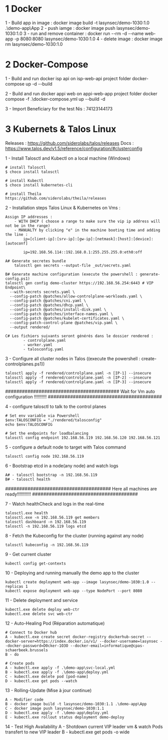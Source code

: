 # 1 Docker

1 - Build app in image :
    docker image build -t lasynsec/demo-1030:1.0 .\demo-app\App
2 - push iamge :
    docker image push lasynsec/demo-1030:1.0
3 - run and remove container :
    docker run --rm -d --name web-app -p 8080:8080 lasynsec/demo-1030:1.0
4 - delete image :
    docker image rm lasynsec/demo-1030:1.0
    
# 2 Docker-Compose

1 - Build and run docker isp api on isp-web-api project folder
    docker-compose up -d --build

2 - Build and run docker appi web on appi-web-app project folder
    docker compose -f .\docker-compose.yml up --build -d

3 - Import Beneficiary for the test
    Nis : 74123144173

# 3 Kubernets & Talos Linux

Releases : https://github.com/siderolabs/talos/releases
Docs : https://www.talos.dev/v1.5/reference/configuration/#clusterconfig

1 - Install Talosctl and Kubectl on a local machine (Windows)

    # install Talosctl
    $ choco install talosctl
    
    # install Kubectl
    $ choco install kubernetes-cli

    # install Theila
    https://github.com/siderolabs/theila/releases

2 - Installation steps Talos Linux & Kubernetes on Vms :

    Assign IP addresses :
        - WITH DHCP ( choose a range to make sure the vip ip address will not be in the range)
        - MANUALTY by clicking "e" in the machine booting time and adding the line : 
            ip=[client-ip]:[srv-ip]:[gw-ip]:[netmask]:[host]:[device]:[autoconf]

            ip=192.168.56.114::192.168.0.1:255.255.255.0:eth0:off

    A# Generate secretes bundle
        talosctl gen secrets --output-file _out/secrets.yaml
    
    B# Generate machine configuration (execute the powershell : generate-config.ps1)
    talosctl gen config demo-cluster https://192.168.56.254:6443 # VIP Endpoint\
      --with-secrets secrets.yaml \
      --config-patch @patches/allow-controlplane-workloads.yaml \
      --config-patch @patches/cni.yaml \
      --config-patch @patches/dhcp.yaml \
      --config-patch @patches/install-disk.yaml \
      --config-patch @patches/interface-names.yaml \
      --config-patch @patches/kubelet-certificates.yaml \
      --config-patch-control-plane @patches/vip.yaml \
      --output rendered/
    
    C# Les fichiers suivants seront générés dans le dossier rendered :
            - controlplane.yaml
            - worker.yaml
            - talosconfig.yaml
            
3 - Configure all cluster nodes in Talos ((execute the powershell : create-controlplanes.ps1))

    talosctl apply -f rendered/controlplane.yaml -n [IP-1] --insecure
    talosctl apply -f rendered/controlplane.yaml -n [IP-2] --insecure
    talosctl apply -f rendered/controlplane.yaml -n [IP-3] --insecure

#########################################
Wait for Vm auto configuration !!!!!!!!!!
#########################################

4 - configure talosctl to talk to the control planes

    # Set env variable via Powershell
    $env:TALOSCONFIG = "./rendered/talosconfig"
    echo $env:TALOSCONFIG
    
    # Set the endpoints for loadbalancing
    talosctl config endpoint 192.168.56.119 192.168.56.120 192.168.56.121

5 - configure a default node to target with Talos command

    talosctl config node 192.168.56.119

6 - Bootstrap etcd in a node(any node) and watch logs

    A# - talosctl bootstrap -n 192.168.56.119
    B# - talosctl health

######################################
Here all machines are ready!!!!!!!!!!!
######################################
    
7 - Watch healthCheck and logs in the real-time

    talosctl.exe health
    talosctl.exe -n 192.168.56.119 get members
    talosctl dashboard -n 192.168.56.119
    talosctl -n 192.168.56.119 logs etcd

8 - Fetch the Kubeconfig for the cluster (running against any node)

    talosctl kubeconfig -n 192.168.56.119

9 - Get current cluster

    kubectl config get-contexts

10 - Deploying and running manually the demo app to the cluster

    kubectl create deployment web-app --image lasynsec/demo-1030:1.0 --replicas 1
    kubectl expose deployment web-app --type NodePort --port 8080

11 - Delete deployment and service
    
    kubectl.exe delete deploy web-ctr
    kubectl.exe delete svc web-ctr

12 - Auto-Healing Pod (Réparation automatique)

    # Connect to Docker hub
    A - kubectl.exe create secret docker-registry dockerhub-secret --docker-server=https://index.docker.io/v1/ --docker-username=lasynsec --docker-password=D0cker-1O3O --docker-email=informatique@cpas-schaerbeek.brussels
    B - do

    # Create pods
    A - kubectl.exe apply -f .\demo-app\svc-local.yml
    B - kubectl.exe apply -f .\demo-app\deploy.yml
    C - kubectl.exe delete pod [pod-name]
    D - kubectl.exe get pods --watch

13 - Rolling-Update (Mise à jour continue)

    A - Modifier code
    B - docker image build -t lasynsec/demo-1030:1.1 .\demo-app\App
    C - docker image push lasynsec/demo-1030:1.1
    D - kubectl.exe apply -f .\demo-app\deploy.yml
    E - kubectl.exe rollout status deployment demo-deploy

14 - Test High Availability
    A - Shotdown current VIP leader vm & watch Pods transfert to new VIP leader
    B - kubectl.exe get pods -o wide


 
